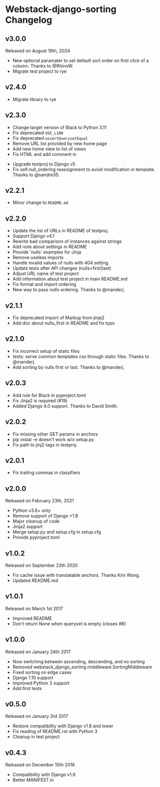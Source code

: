 Webstack-django-sorting Changelog
=================================

v3.0.0
------

Released on August 19th, 2024

- New optional paramater to set default sort order on first click of a column.
  Thanks to @RhinoW.
- Migrate test project to rye

v2.4.0
------

- Migrate library to rye

v2.3.0
------

- Change target version of Black to Python 3.11
- Fix deprecated `USE_L10N`
- Fix deprecated `assertQuerysetEqual`
- Remove URL list provided by new home page
- Add new home view to list of views
- Fix HTML and add comment in <p>
- Upgrade testproj to Django v5
- Fix self.null_ordering reassignment to avoid modification in template. Thanks
  to @sandre35.

v2.2.1
------

- Minor change to `README.md`

v2.2.0
------

- Update the list of URLs in README of testproj.
- Support Django v4.1
- Rewrite bad comparison of instances against strings
- Add note about settings in README
- Provide 'nulls' examples for Jinja
- Remove useless imports
- Handle invalid values of nulls with 404 setting
- Update tests after API changes (nulls=first|last)
- Adjust URL name of test project
- Add information about test project in main README.md
- Fix format and import ordering
- New way to pass nulls ordering. Thanks to @manderj.

v2.1.1
------

- Fix deprecated import of Markup from jinja2
- Add doc about nulls_first in README and fix typo

v2.1.0
------

- Fix incorrect setup of static files
- tests: serve common templates css through static files. Thanks to @manderj.
- Add sorting by nulls first or last. Thanks to @manderj.

v2.0.3
------

- Add rule for Black in pyproject.toml
- Fix Jinja2 is required (#19)
- Added Django 4.0 support. Thanks to David Smith.

v2.0.2
------

- Fix missing other GET params in anchors
- pip instal -e doesn't work w/o setup.py
- Fix path to jinj2 tags in testproj

v2.0.1
------

- Fix trailing commas in classifiers

v2.0.0
------

Released on February 23th, 2021

- Python v3.6+ only
- Remove support of Django <1.8
- Major cleanup of code
- Jinja2 support
- Merge setup.py and setup.cfg in setup.cfg
- Provide pyproject.toml

v1.0.2
------

Released on September 23th 2020

- Fix cache issue with translatable anchors. Thanks Kim Wong.
- Updated README.md

v1.0.1
------

Released on March 1st 2017

- Improved README
- Don't return None when queryset is empty (closes #8)

v1.0.0
------

Released on January 24th 2017

- Now switching between ascending, descending, and no sorting
- Removed webstack_django_sorting.middleware.SortingMiddleware
- Fixed sorting on edge cases
- Django 1.10 support
- Improved Python 3 support
- Add first tests

v0.5.0
------

Released on January 3rd 2017

- Restore compatibility with Django v1.8 and lower
- Fix reading of README.rst with Python 3
- Cleanup in test project

v0.4.3
------

Released on December 10th 2016

- Compatibility with Django v1.9
- Better MANIFEST.in
